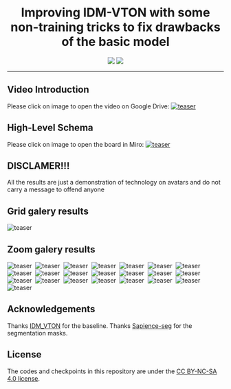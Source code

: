 
<div align="center">
<h1>Improving IDM-VTON with some non-training tricks to fix drawbacks of the basic model</h1>

<a href='https://huggingface.co/spaces/yisol/IDM-VTON'><img src='https://img.shields.io/badge/Baseline-Project-blue'></a>
<a href='https://4qi0jny7m6qehz-6441164-8888.proxy.runpod.net/'><img src='https://img.shields.io/badge/My%20Gradio-Demo-yellow'></a>

</div>

---
## Video Introduction
Please click on image to open the video on Google Drive:
[![teaser](assets/video_intro_image.png)](https://drive.google.com/file/d/158Vv8iIt1YTj2ftDzAcYCnEueFYtNgpW/view?usp=sharing)&nbsp;

## High-Level Schema
Please click on image to open the board in Miro:
[![teaser](assets/miro_schema.png)](https://miro.com/app/board/uXjVKMj5-L8=/?share_link_id=832184794548)&nbsp;

## DISCLAMER!!!
All the results are just a demonstration of technology on avatars and do not carry a message to offend anyone

## Grid galery results
![teaser](assets/grid_inpaint_final.jpg)&nbsp;

## Zoom galery results
![teaser](assets/triplet_0.jpg)&nbsp;
![teaser](assets/triplet_1.jpg)&nbsp;
![teaser](assets/triplet_2.jpg)&nbsp;
![teaser](assets/triplet_3.jpg)&nbsp;
![teaser](assets/triplet_4.jpg)&nbsp;
![teaser](assets/triplet_5.jpg)&nbsp;
![teaser](assets/triplet_6.jpg)&nbsp;
![teaser](assets/triplet_8.jpg)&nbsp;
![teaser](assets/triplet_9.jpg)&nbsp;
![teaser](assets/triplet_10.jpg)&nbsp;
![teaser](assets/triplet_11.jpg)&nbsp;
![teaser](assets/triplet_13.jpg)&nbsp;
![teaser](assets/triplet_14.jpg)&nbsp;
![teaser](assets/triplet_15.jpg)&nbsp;
![teaser](assets/triplet_16.jpg)&nbsp;
![teaser](assets/triplet_17.jpg)&nbsp;
![teaser](assets/triplet_18.jpg)&nbsp;
![teaser](assets/triplet_19.jpg)&nbsp;
![teaser](assets/triplet_20.jpg)&nbsp;
![teaser](assets/triplet_21.jpg)&nbsp;
![teaser](assets/triplet_22.jpg)&nbsp;
![teaser](assets/triplet_24.jpg)&nbsp;


## Acknowledgements
Thanks [IDM_VTON](https://github.com/yisol/IDM-VTON) for the baseline.
Thanks [Sapience-seg](https://huggingface.co/spaces/facebook/sapiens-seg) for the segmentation masks.

## License
The codes and checkpoints in this repository are under the [CC BY-NC-SA 4.0 license](https://creativecommons.org/licenses/by-nc-sa/4.0/legalcode).
